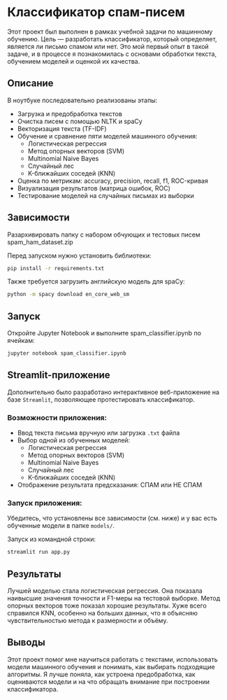 # Классификатор спам-писем

Этот проект был выполнен в рамках учебной задачи по машинному обучению. Цель — разработать классификатор, который определяет, является ли письмо спамом или нет. Это мой первый опыт в такой задаче, и в процессе я познакомилась с основами обработки текста, обучением моделей и оценкой их качества.

## Описание

В ноутбуке последовательно реализованы этапы:

- Загрузка и предобработка текстов
- Очистка писем с помощью NLTK и spaCy
- Векторизация текста (TF-IDF)
- Обучение и сравнение пяти моделей машинного обучения:
  - Логистическая регрессия
  - Метод опорных векторов (SVM)
  - Multinomial Naive Bayes
  - Случайный лес
  - K-ближайших соседей (KNN)
- Оценка по метрикам: accuracy, precision, recall, f1, ROC-кривая
- Визуализация результатов (матрица ошибок, ROC)
- Тестирование моделей на случайных письмах из выборки

## Зависимости

Разархивировать папку с набором обчующих и тестовых писем spam_ham_dataset.zip

Перед запуском нужно установить библиотеки:

```bash
pip install -r requirements.txt
```

Также требуется загрузить английскую модель для spaCy:

```bash
python -m spacy download en_core_web_sm
```

## Запуск

Откройте Jupyter Notebook и выполните spam_classifier.ipynb по ячейкам:

```bash
jupyter notebook spam_classifier.ipynb

```

## Streamlit-приложение

Дополнительно было разработано интерактивное веб-приложение на базе `Streamlit`, позволяющее протестировать классификатор.

### Возможности приложения:

- Ввод текста письма вручную или загрузка `.txt` файла
- Выбор одной из обученных моделей:
  - Логистическая регрессия
  - Метод опорных векторов (SVM)
  - Multinomial Naive Bayes
  - Случайный лес
  - K-ближайших соседей (KNN)
- Отображение результата предсказания: СПАМ или НЕ СПАМ

### Запуск приложения:

Убедитесь, что установлены все зависимости (см. ниже) и у вас есть обученные модели в папке `models/`.

Запуск из командной строки:

```bash
streamlit run app.py
```

## Результаты

Лучшей моделью стала логистическая регрессия. Она показала наивысшие значения точности и F1-меры на тестовой выборке. Метод опорных векторов тоже показал хорошие результаты. Хуже всего справился KNN, особенно на больших данных, что я объясняю чувствительностью метода к размерности и объёму.

## Выводы

Этот проект помог мне научиться работать с текстами, использовать модели машинного обучения и понимать, как выбирать подходящие алгоритмы. Я лучше поняла, как устроена предобработка, как оцениваются модели и на что обращать внимание при построении классификатора.
